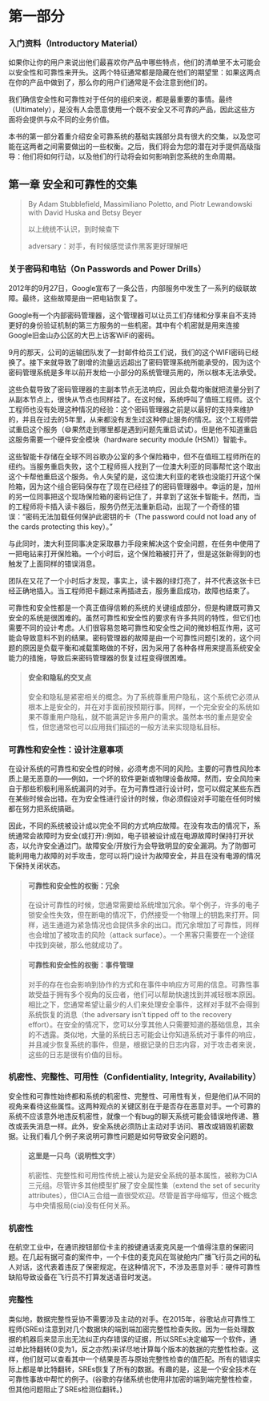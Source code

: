 # 第一部分

### 入门资料（Introductory Material）

如果你让你的用户来说出他们最喜欢你产品中哪些特点，他们的清单里不太可能会以安全性和可靠性来开头。这两个特征通常都是隐藏在他们的期望里：如果这两点在你的产品中做到了，那么你的用户们通常是不会注意到他们的。

我们确信安全性和可靠性对于任何的组织来说，都是最重要的事情。最终（Ultimately），是没有人会愿意使用一个既不安全又不可靠的产品，因此这些方面将会提供与众不同的业务价值。

本书的第一部分着重介绍安全可靠系统的基础实践部分具有很大的交集，以及您可能在这两者之间需要做出的一些权衡。之后，我们将会为您的潜在对手提供高级指导：他们将如何行动，以及他们的行动将会如何影响到您系统的生命周期。

## 第一章	安全和可靠性的交集

> By Adam Stubblefield, Massimiliano Poletto, and Piotr Lewandowski with David Huska and Betsy Beyer
>
> 以上统统不认识，到时候查下
>
> adversary：对手，有时候感觉读作黑客更好理解吧
>

### 关于密码和电钻（On Passwords and Power Drills）

2012年的9月27日，Google宣布了一条公告，内部服务中发生了一系列的级联故障。最终，这些故障是由一把电钻恢复了。 

Google有一个内部密码管理器，这个管理器可以让员工们存储和分享来自不支持更好的身份验证机制的第三方服务的一些机密。其中有个机密就是用来连接Google旧金山办公区的大巴上访客WiFi的密码。

9月的那天，公司的运输团队发了一封邮件给员工们说，我们的这个WIFI密码已经换了。接下来就导致了剧增的流量远远超出了密码管理系统所能承受的，因为这个密码管理系统是多年以前开发给一小部分的系统管理员用的，所以根本无法承受。

这些负载导致了密码管理器的主副本节点无法响应，因此负载均衡就把流量分到了从副本节点上，很快从节点也同样挂了。在这时候，系统呼叫了值班工程师。这个工程师也没有处理这种情况的经验：这个密码管理器之前是以最好的支持来维护的，并且在过去的5年里，从来都没有发生过这种停止服务的情况。这个工程师尝试重启这个服务（:smile:果然走到哪里都是遇到问题先重启试试）。但是他不知道重启这服务需要一个硬件安全模块（hardware security module (HSM)）智能卡。

这些智能卡存储在全球不同谷歌办公室的多个保险箱中，但不在值班工程师所在的纽约。当服务重启失败，这个工程师摇人找到了一位澳大利亚的同事帮忙这个取出这个卡帮他重启这个服务。令人失望的是，这位澳大利亚的老铁也没能打开这个保险箱，因为这个组合密码保存在了现在已经挂了的密码管理器中。幸运的是，加州的另一位同事把这个现场保险箱的密码记住了，并拿到了这张卡智能卡。然而，当的工程师将卡插入读卡器后，服务仍然无法重新启动，出现了一个奇怪的错误：“密码无法加载任何保护此密钥的卡（The password could not load any of the cards protecting this key）。”

与此同时，澳大利亚同事决定采取暴力手段来解决这个安全问题，在任务中使用了一把电钻来打开保险箱。一个小时后，这个保险箱被打开了，但是这张新得到的也触发了上面同样的错误消息。

团队在又花了一个小时后才发现，事实上，读卡器的绿灯亮了，并不代表这张卡已经正确地插入。当工程师把卡翻过来再插进去，服务重启成功，故障也结束了。

可靠性和安全性都是一个真正值得信赖的系统的关键组成部分，但是构建既可靠又安全的系统是很困难的。虽然可靠性和安全性的要求有许多共同的特性，但它们也需要不同的设计考虑。人们很容易忽略可靠性和安全性之间的微妙相互作用，这可能会导致意料不到的结果。密码管理器的故障是由一个可靠性问题引发的，这个问题的原因是负载平衡和减载策略做的不好，因为采用了各种各样用来提高系统安全能力的措施，导致后来密码管理器的恢复过程变得很困难。

> #### 安全和隐私的交叉点
>
> 安全和隐私是紧密相关的概念。为了系统尊重用户隐私，这个系统它必须从根本上是安全的，并在对手面前按预期行事。同样，一个完全安全的系统如果不尊重用户隐私，就不能满足许多用户的需求。虽然本书的重点是安全性，但您通常也可以应用我们描述的一般方法来实现隐私目标。

### 可靠性和安全性：设计注意事项

在设计系统的可靠性和安全性的时候，必须考虑不同的风险。主要的可靠性风险本质上是无恶意的——例如，一个坏的软件更新或物理设备故障。然而，安全风险来自于那些积极利用系统漏洞的对手。在为可靠性进行设计时，您可以假定某些东西在某些时候会出错。在为安全性进行设计的时候，你必须假设对手可能在任何时候都在努力把系统搞砸。

因此，不同的系统被设计成以完全不同的方式响应故障。在没有攻击的情况下，系统通常会故障时为安全(或打开):例如，电子锁被设计成在电源故障时保持打开状态，以允许安全通过门。故障安全/开放行为会导致明显的安全漏洞。为了防御可能利用电力故障的对手攻击，您可以将门设计为故障安全，并且在没有电源的情况下保持关闭状态。

> #### 可靠性和安全性的权衡：冗余
>
> 在设计可靠性的时候，您通常需要给系统增加冗余。举个例子，许多的电子锁安全性失效，但在断电的情况下，仍然接受一个物理上的钥匙来打开。同样，逃生通道为紧急情况也会提供多余的出口。而冗余增加了可靠性，同样也会增加了被攻击的风险（attack surface）。一个黑客只需要在一个途径中找到突破，那么他就成功了。

> #### 可靠性和安全性的权衡：事件管理
>
> 对手的存在也会影响到协作的方式和在事件中响应方可用的信息。可靠性事故受益于拥有多个视角的反应者，他们可以帮助快速找到并减轻根本原因。相比之下，您通常希望让最少的人们来处理安全事件，这样对手就不会得到系统恢复的消息（the adversary isn’t tipped off to the recovery effort）。在安全的情况下，您可以分享其他人只需要知道的基础信息，其余的不透露。类似地，大量的系统日志可能会让你知道系统对于事件的响应，并且减少恢复系统的事件，但是，根据记录的日志内容，对于攻击者来说，这些的日志是很有价值的目标。
>

### 机密性、完整性、可用性（Confidentiality, Integrity, Availability）

安全性和可靠性始终都和系统的机密性、完整性、可用性有关，但是他们从不同的视角来看待这些属性。这两种观点的关键区别在于是否存在恶意对手。一个可靠的系统不应该意外地违反机密性，就像一个有bug的聊天系统可能会错误地传递、篡改或丢失消息一样。此外，安全系统必须防止主动对手访问、篡改或销毁机密数据。让我们看几个例子来说明可靠性问题是如何导致安全问题的。

> #### 这里是一只鸟（说明性文字）
>
> 机密性、完整性和可用性传统上被认为是安全系统的基本属性，被称为CIA三元组。尽管许多其他模型扩展了安全属性集（extend the set of security attributes），但CIA三合组一直很受欢迎。尽管是首字母缩写，但这个概念与中央情报局(cia)没有任何关系。
>

### 机密性

在航空工业中，在通讯按钮部位卡主的按键通话麦克风是一个值得注意的保密问题。在几起有据可查的案件中，一个卡住的麦克风在驾驶舱内广播飞行员之间的私人对话，这代表着违反了保密规定。在这种情况下，不涉及恶意对手：硬件可靠性缺陷导致设备在飞行员不打算发送语音时发送。

### 完整性

类似地，数据完整性妥协不需要涉及主动的对手。在2015年，谷歌站点可靠性工程师(SREs)注意到对几个数据块的端到端加密完整性检查失败。因为一些处理数据的机器后来显示出无法纠正内存错误的证据，所以SREs决定编写一个软件，通过单比特翻转(0变为1，反之亦然)来详尽地计算每个版本的数据的完整性检查。这样，他们就可以查看其中一个结果是否与原始完整性检查的值匹配。所有的错误实际上都是单比特翻转，SREs恢复了所有的数据。有趣的是，这是一个安全技术在可靠性事故中帮忙的例子。(谷歌的存储系统也使用非加密的端到端完整性检查，但其他问题阻止了SREs检测位翻转。)
